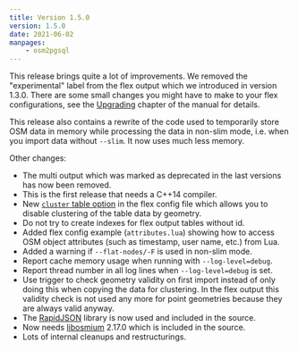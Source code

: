 ```yaml
---
title: Version 1.5.0
version: 1.5.0
date: 2021-06-02
manpages:
    - osm2pgsql
---
```


This release brings quite a lot of improvements. We removed the "experimental"
label from the flex output which we introduced in version 1.3.0. There are some
small changes you might have to make to your flex configurations, see the
[Upgrading](https://osm2pgsql.org/doc/manual.html#upgrading) chapter of the
manual for details.

This release also contains a rewrite of the code used to temporarily store
OSM data in memory while processing the data in non-slim mode, i.e. when you
import data without `--slim`. It now uses much less memory.

Other changes:

* The multi output which was marked as deprecated in the last versions has now
  been removed.
* This is the first release that needs a C++14 compiler.
* New [`cluster` table
  option](https://osm2pgsql.org/doc/manual.html#advanced-table-definition) in
  the flex config file which allows you to disable clustering of the table data
  by geometry.
* Do not try to create indexes for flex output tables without id.
* Added flex config example (`attributes.lua`) showing how to access
  OSM object attributes (such as timestamp, user name, etc.) from Lua.
* Added a warning if `--flat-nodes/-F` is used in non-slim mode.
* Report cache memory usage when running with `--log-level=debug`.
* Report thread number in all log lines when `--log-level=debug` is set.
* Use trigger to check geometry validity on first import instead of only doing
  this when copying the data for clustering. In the flex output this validity
  check is not used any more for point geometries because they are always
  valid anyway.
* The [RapidJSON](https://rapidjson.org) library is now used and included
  in the source.
* Now needs [libosmium](https://osmcode.org/libosmium/) 2.17.0 which is
  included in the source.
* Lots of internal cleanups and restructurings.

